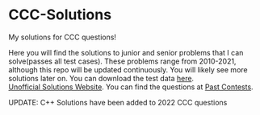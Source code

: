 # CCC-Solutions
My solutions for CCC questions!

Here you will find the solutions to junior and senior problems that I can solve(passes all test cases). These problems range from 2010-2021, although this repo will be updated continuously. You will likely see more solutions later on. You can download the test data [here](https://cemc.uwaterloo.ca/contests/past_contests.html#ccc).<br>
[Unofficial Solutions Website](http://mmhs.ca/ccc/index.htm). You can find the questions at [Past Contests](https://cemc.uwaterloo.ca/contests/past_contests.html#ccc).

UPDATE: C++ Solutions have been added to 2022 CCC questions
